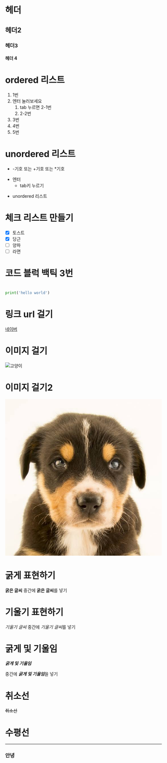 #  헤더
## 헤더2
### 헤더3
#### 헤더 4

# ordered 리스트
1. 1번
2. 엔터 눌러보세요
   1. tab 누르면 2-1번
   2. 2-2번
3. 3번
4. 4번
5. 5번
   
# unordered 리스트
+ -기호 또는 +기호 또는 *기호
- 엔터
  - tab키 누르기
* unordered 리스트
  
# 체크 리스트 만들기

- [x] 토스트
- [x] 당근
- [ ] 양파
- [ ] 라면

# 코드 블럭 백틱 3번
```python

print('hello world')

```

# 링크 url 걸기
[네이버](http://www.naver.com)

# 이미지 걸기
![고양이](https://search.pstatic.net/common?type=f&size=304x304&quality=95&direct=true&src=http%3A%2F%2Fshop1.phinf.naver.net%2F20200415_119%2F1586962091665ezzNt_JPEG%2F23097701084400309_743849486.jpeg)

# 이미지 걸기2
![강아지](./dog.jpg)

# 굵게 표현하기
__굵은 글씨__
중간에 **굵은 글씨**를 넣기

# 기울기 표현하기
_기울기 글씨_
중간에 *기울기 글씨*를 넣기

# 굵게 및 기울임
___굵게 및 기울임___

중간에 ***굵게 및 기울임***을 넣기

# 취소선
~~취소선~~

# 수평선
---

### 안녕